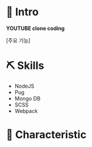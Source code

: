 
# 🤍 Intro
**YOUTUBE clone coding**

[주요 기능]

# ⛏ Skills
- NodeJS
- Pug
- Mongo DB
- SCSS
- Webpack

# 📌 Characteristic
